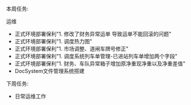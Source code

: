 本周任务:

运维

- 正式环境部署保利"1. 修改了财务异常运单 导致运单不能回滚的问题"
- 正式环境部署保利"1. 调度热力图"
- 正式环境部署保利"1. 市场调整、道闸车牌号修正"
- 正式环境部署保利"1. 调度系统列车单管理-已进站列车单增加两个字段"
- 正式环境部署保利"1. 财务、车队异常箱子增加原净重现净重以及净重差值"
- DocSystem文件管理系统搭建

下周任务:

- 日常运维工作  